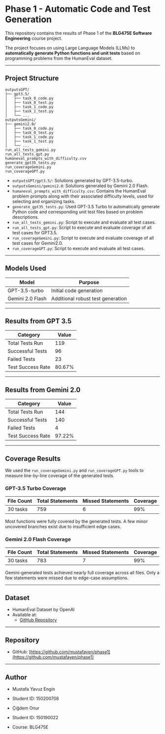 # Phase 1 - Automatic Code and Test Generation

This repository contains the results of Phase 1 of the **BLG475E Software Engineering** course project.

The project focuses on using Large Language Models (LLMs) to **automatically generate Python functions and unit tests** based on programming problems from the HumanEval dataset.

---

## Project Structure

```
outputsGPT/
├── gpt3.5/
│   ├── task_0_code.py
│   ├── task_0_test.py
│   ├── task_1_code.py
│   ├── task_1_test.py
│   └── ...
outputsGemini/
├── gemini2.0/
│   ├── task_0_code.py
│   ├── task_0_test.py
│   ├── task_1_code.py
│   ├── task_1_test.py
│   └── ...
run_all_tests_gemini.py
run_all_tests_gpt.py
humaneval_prompts_with_difficulty.csv
generate_gpt35_tests.py
run_coverageGemini.py
run_coverageGPT.py
```

- `outputsGPT/gpt3.5/`: Solutions generated by GPT-3.5-turbo.
- `outputsGemini/gemini2.0`: Solutions generated by Gemini 2.0 Flash.
- `humaneval_prompts_with_difficulty.csv`: Contains the HumanEval problem prompts along with their associated difficulty levels, used for selecting and organizing tasks.
- `generate_gpt35_tests.py`: Used GPT-3.5 Turbo to automatically generate Python code and corresponding unit test files based on problem descriptions.
- `run_all_tests_gemini.py`: Script to execute and evaluate all test cases.
- `run_all_tests_gpt.py`: Script to execute and evaluate coverage of all test cases for GPT3.5.
- `run_coverageGemini.py`: Script to execute and evaluate coverage of all test cases for Gemini2.0.
- `run_coverageGPT.py`: Script to execute and evaluate all test cases.


---

## Models Used

| Model              | Purpose                    |
| ------------------ | -------------------------- |
| GPT-3.5-turbo       | Initial code generation     |
| Gemini 2.0 Flash    | Additional robust test generation |

---

## Results from GPT 3.5

| Category          | Value  |
|-------------------|--------|
| Total Tests Run   | 119    |
| Successful Tests  | 96     |
| Failed Tests      | 23     |
| Test Success Rate | 80.67% |


---

## Results from Gemini 2.0

| Category          | Value  |
|-------------------|--------|
| Total Tests Run   | 144    |
| Successful Tests  | 140    |
| Failed Tests      | 4      |
| Test Success Rate | 97.22% |


---


## Coverage Results

We used the `run_coverageGemini.py` and `run_coverageGPT.py` tools to measure line-by-line coverage of the generated tests.

### GPT-3.5 Turbo Coverage

| File Count | Total Statements | Missed Statements | Coverage |
|------------|------------------|-------------------|----------|
| 30 tasks   | 759              | 6                 | 99%      |

Most functions were fully covered by the generated tests. A few minor uncovered branches exist due to insufficient edge cases.

### Gemini 2.0 Flash Coverage

| File Count | Total Statements | Missed Statements | Coverage |
|------------|------------------|-------------------|----------|
| 30 tasks   | 783              | 7                 | 99%      |

Gemini-generated tests achieved nearly full coverage across all files. Only a few statements were missed due to edge-case assumptions.


---

## Dataset

- HumanEval Dataset by OpenAI
- Available at:
  - [GitHub Repository](https://github.com/openai/human-eval)

---

## Repository

- GitHub: [https://github.com/mustafayen/phase1](https://github.com/mustafayen/phase1)

---

## Author

- Mustafa Yavuz Engin  
- Student ID: 150200708

- Çiğdem Onur  
- Student ID: 150190022

- Course: BLG475E